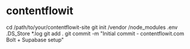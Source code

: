 # contentflowit
cd /path/to/your/contentflowit-site
git init
/vendor
/node_modules
.env
.DS_Store
*.log
git add .
git commit -m "Initial commit - contentflowit.com Bolt + Supabase setup"
